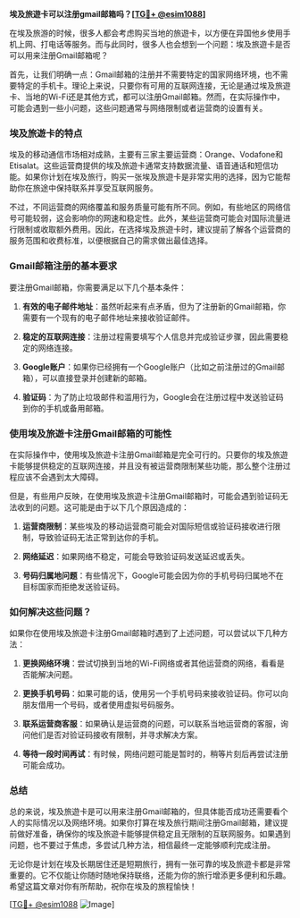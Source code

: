 **埃及旅遊卡可以注册gmail邮箱吗？[[TG💪+ @esim1088](https://t.me/s/esim1088)]**

在埃及旅游的时候，很多人都会考虑购买当地的旅遊卡，以方便在异国他乡使用手机上网、打电话等服务。而与此同时，很多人也会想到一个问题：埃及旅遊卡是否可以用来注册Gmail邮箱呢？

首先，让我们明确一点：Gmail邮箱的注册并不需要特定的国家网络环境，也不需要特定的手机卡。理论上来说，只要你有可用的互联网连接，无论是通过埃及旅遊卡、当地的Wi-Fi还是其他方式，都可以注册Gmail邮箱。然而，在实际操作中，可能会遇到一些小问题，这些问题通常与网络限制或者运营商的设置有关。

### 埃及旅遊卡的特点

埃及的移动通信市场相对成熟，主要有三家主要运营商：Orange、Vodafone和Etisalat。这些运营商提供的埃及旅遊卡通常支持数据流量、语音通话和短信功能。如果你计划在埃及旅行，购买一张埃及旅遊卡是非常实用的选择，因为它能帮助你在旅途中保持联系并享受互联网服务。

不过，不同运营商的网络覆盖和服务质量可能有所不同。例如，有些地区的网络信号可能较弱，这会影响你的网速和稳定性。此外，某些运营商可能会对国际流量进行限制或收取额外费用。因此，在选择埃及旅遊卡时，建议提前了解各个运营商的服务范围和收费标准，以便根据自己的需求做出最佳选择。

### Gmail邮箱注册的基本要求

要注册Gmail邮箱，你需要满足以下几个基本条件：

1. **有效的电子邮件地址**：虽然听起来有点矛盾，但为了注册新的Gmail邮箱，你需要有一个现有的电子邮件地址来接收验证邮件。
   
2. **稳定的互联网连接**：注册过程需要填写个人信息并完成验证步骤，因此需要稳定的网络连接。

3. **Google账户**：如果你已经拥有一个Google账户（比如之前注册过的Gmail邮箱），可以直接登录并创建新的邮箱。

4. **验证码**：为了防止垃圾邮件和滥用行为，Google会在注册过程中发送验证码到你的手机或备用邮箱。

### 使用埃及旅遊卡注册Gmail邮箱的可能性

在实际操作中，使用埃及旅遊卡注册Gmail邮箱是完全可行的。只要你的埃及旅遊卡能够提供稳定的互联网连接，并且没有被运营商限制某些功能，那么整个注册过程应该不会遇到太大障碍。

但是，有些用户反映，在使用埃及旅遊卡注册Gmail邮箱时，可能会遇到验证码无法收到的问题。这可能是由于以下几个原因造成的：

1. **运营商限制**：某些埃及的移动运营商可能会对国际短信或验证码接收进行限制，导致验证码无法正常到达你的手机。
   
2. **网络延迟**：如果网络不稳定，可能会导致验证码发送延迟或丢失。

3. **号码归属地问题**：有些情况下，Google可能会因为你的手机号码归属地不在目标国家而拒绝发送验证码。

### 如何解决这些问题？

如果你在使用埃及旅遊卡注册Gmail邮箱时遇到了上述问题，可以尝试以下几种方法：

1. **更换网络环境**：尝试切换到当地的Wi-Fi网络或者其他运营商的网络，看看是否能解决问题。

2. **更换手机号码**：如果可能的话，使用另一个手机号码来接收验证码。你可以向朋友借用一个号码，或者使用虚拟号码服务。

3. **联系运营商客服**：如果确认是运营商的问题，可以联系当地运营商的客服，询问他们是否对验证码接收有限制，并寻求解决方案。

4. **等待一段时间再试**：有时候，网络问题可能是暂时的，稍等片刻后再尝试注册可能会成功。

### 总结

总的来说，埃及旅遊卡是可以用来注册Gmail邮箱的，但具体能否成功还需要看个人的实际情况以及网络环境。如果你打算在埃及旅行期间注册Gmail邮箱，建议提前做好准备，确保你的埃及旅遊卡能够提供稳定且无限制的互联网服务。如果遇到问题，也不要过于焦虑，多尝试几种方法，相信最终一定能够顺利完成注册。

无论你是计划在埃及长期居住还是短期旅行，拥有一张可靠的埃及旅遊卡都是非常重要的。它不仅能让你随时随地保持联络，还能为你的旅行增添更多便利和乐趣。希望这篇文章对你有所帮助，祝你在埃及的旅程愉快！

[[TG💪+ @esim1088](https://t.me/s/esim1088) ![Image](https://i.postimg.cc/4NQfJmqS/Snipaste-2025-05-13-00-14-12.png)]